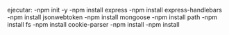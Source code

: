 ejecutar:
-npm init -y
-npm install express
-npm install express-handlebars
-npm install jsonwebtoken
-npm install mongoose
-npm install path
-npm install fs
-npm install cookie-parser
-npm install
-npm install

